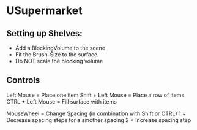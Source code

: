 # USupermarket

## Setting up Shelves:
- Add a BlockingVolume to the scene
- Fit the Brush-Size to the surface
- Do NOT scale the blocking volume

## Controls
Left Mouse = Place one item
Shift + Left Mouse = Place a row of items
CTRL + Left Mouse = Fill surface with items

MouseWheel = Change Spacing (in combination with Shift or CTRL)
1 = Decrease spacing steps for a smother spacing
2 = Increase spacing step
